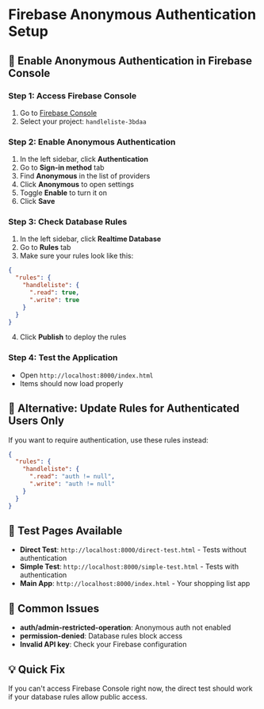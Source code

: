 # Firebase Anonymous Authentication Setup

## 🔐 Enable Anonymous Authentication in Firebase Console

### Step 1: Access Firebase Console
1. Go to [Firebase Console](https://console.firebase.google.com)
2. Select your project: `handleliste-3bdaa`

### Step 2: Enable Anonymous Authentication
1. In the left sidebar, click **Authentication**
2. Go to **Sign-in method** tab
3. Find **Anonymous** in the list of providers
4. Click **Anonymous** to open settings
5. Toggle **Enable** to turn it on
6. Click **Save**

### Step 3: Check Database Rules
1. In the left sidebar, click **Realtime Database**
2. Go to **Rules** tab
3. Make sure your rules look like this:

```json
{
  "rules": {
    "handleliste": {
      ".read": true,
      ".write": true
    }
  }
}
```

4. Click **Publish** to deploy the rules

### Step 4: Test the Application
- Open `http://localhost:8000/index.html`
- Items should now load properly

## 🔧 Alternative: Update Rules for Authenticated Users Only

If you want to require authentication, use these rules instead:

```json
{
  "rules": {
    "handleliste": {
      ".read": "auth != null",
      ".write": "auth != null"
    }
  }
}
```

## 🧪 Test Pages Available

- **Direct Test**: `http://localhost:8000/direct-test.html` - Tests without authentication
- **Simple Test**: `http://localhost:8000/simple-test.html` - Tests with authentication
- **Main App**: `http://localhost:8000/index.html` - Your shopping list app

## 🚨 Common Issues

- **auth/admin-restricted-operation**: Anonymous auth not enabled
- **permission-denied**: Database rules block access
- **Invalid API key**: Check your Firebase configuration

## 💡 Quick Fix

If you can't access Firebase Console right now, the direct test should work if your database rules allow public access.
